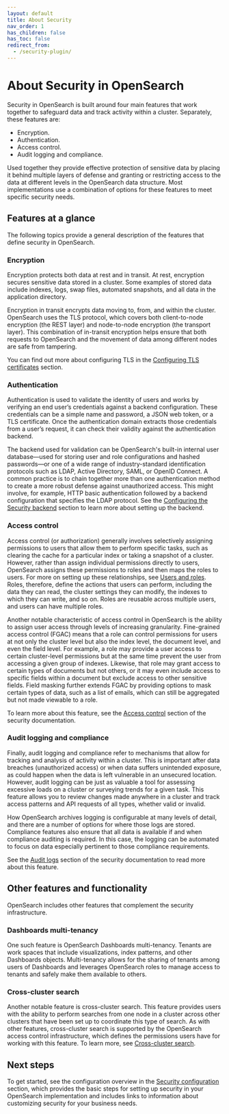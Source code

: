 ```yaml
---
layout: default
title: About Security
nav_order: 1
has_children: false
has_toc: false
redirect_from:
  - /security-plugin/
---
```


# About Security in OpenSearch

Security in OpenSearch is built around four main features that work together to safeguard data and track activity within a cluster. Separately, these features are:

* Encryption.
* Authentication.
* Access control.
* Audit logging and compliance.

Used together they provide effective protection of sensitive data by placing it behind multiple layers of defense and granting or restricting access to the data at different levels in the OpenSearch data structure. Most implementations use a combination of options for these features to meet specific security needs.

## Features at a glance

The following topics provide a general description of the features that define security in OpenSearch.

### Encryption

Encryption protects both data at rest and in transit. At rest, encryption secures sensitive data stored in a cluster. Some examples of stored data include indexes, logs, swap files, automated snapshots, and all data in the application directory. 

Encryption in transit encrypts data moving to, from, and within the cluster. OpenSearch uses the TLS protocol, which covers both client-to-node encryption (the REST layer) and node-to-node encryption (the transport layer). This combination of in-transit encryption helps ensure that both requests to OpenSearch and the movement of data among different nodes are safe from tampering.

You can find out more about configuring TLS in the [Configuring TLS certificates]({{site.url}}{{site.baseurl}}/security/configuration/tls/) section.

### Authentication

Authentication is used to validate the identity of users and works by verifying an end user’s credentials against a backend configuration. These credentials can be a simple name and password, a JSON web token, or a TLS certificate. Once the authentication domain extracts those credentials from a user’s request, it can check their validity against the authentication backend.

The backend used for validation can be OpenSearch's built-in internal user database—used for storing user and role configurations and hashed passwords—or one of a wide range of industry-standard identification protocols such as LDAP, Active Directory, SAML, or OpenID Connect. A common practice is to chain together more than one authentication method to create a more robust defense against unauthorized access. This might involve, for example, HTTP basic authentication followed by a backend configuration that specifies the LDAP protocol. See the [Configuring the Security backend]({{site.url}}{{site.baseurl}}/security/configuration/configuration/) section to learn more about setting up the backend.

### Access control

Access control (or authorization) generally involves selectively assigning permissions to users that allow them to perform specific tasks, such as clearing the cache for a particular index or taking a snapshot of a cluster. However, rather than assign individual permissions directly to users, OpenSearch assigns these permissions to roles and then maps the roles to users. For more on setting up these relationships, see [Users and roles]({{site.url}}{{site.baseurl}}/security/access-control/users-roles/). Roles, therefore, define the actions that users can perform, including the data they can read, the cluster settings they can modify, the indexes to which they can write, and so on. Roles are reusable across multiple users, and users can have multiple roles.

Another notable characteristic of access control in OpenSearch is the ability to assign user access through levels of increasing granularity. Fine-grained access control (FGAC) means that a role can control permissions for users at not only the cluster level but also the index level, the document level, and even the field level. For example, a role may provide a user access to certain cluster-level permissions but at the same time prevent the user from accessing a given group of indexes. Likewise, that role may grant access to certain types of documents but not others, or it may even include access to specific fields within a document but exclude access to other sensitive fields. Field masking further extends FGAC by providing options to mask certain types of data, such as a list of emails, which can still be aggregated but not made viewable to a role.

To learn more about this feature, see the [Access control]({{site.url}}{{site.baseurl}}/security/access-control/index/) section of the security documentation.

### Audit logging and compliance

Finally, audit logging and compliance refer to mechanisms that allow for tracking and analysis of activity within a cluster. This is important after data breaches (unauthorized access) or when data suffers unintended exposure, as could happen when the data is left vulnerable in an unsecured location. However, audit logging can be just as valuable a tool for assessing excessive loads on a cluster or surveying trends for a given task. This feature allows you to review changes made anywhere in a cluster and track access patterns and API requests of all types, whether valid or invalid.

How OpenSearch archives logging is configurable at many levels of detail, and there are a number of options for where those logs are stored. Compliance features also ensure that all data is available if and when compliance auditing is required. In this case, the logging can be automated to focus on data especially pertinent to those compliance requirements.

See the [Audit logs]({{site.url}}{{site.baseurl}}/security/audit-logs/index/) section of the security documentation to read more about this feature.

## Other features and functionality

OpenSearch includes other features that complement the security infrastructure.

### Dashboards multi-tenancy

One such feature is OpenSearch Dashboards multi-tenancy. Tenants are work spaces that include visualizations, index patterns, and other Dashboards objects. Multi-tenancy allows for the sharing of tenants among users of Dashboards and leverages OpenSearch roles to manage access to tenants and safely make them available to others.

### Cross-cluster search

Another notable feature is cross-cluster search. This feature provides users with the ability to perform searches from one node in a cluster across other clusters that have been set up to coordinate this type of search. As with other features, cross-cluster search is supported by the OpenSearch access control infrastructure, which defines the permissions users have for working with this feature.
To learn more, see [Cross-cluster search]({{site.url}}{{site.baseurl}}/security/access-control/cross-cluster-search/).

## Next steps

To get started, see the configuration overview in the [Security configuration]({{site.url}}{{site.baseurl}}/security/configuration/index/) section, which provides the basic steps for setting up security in your OpenSearch implementation and includes links to information about customizing security for your business needs.

